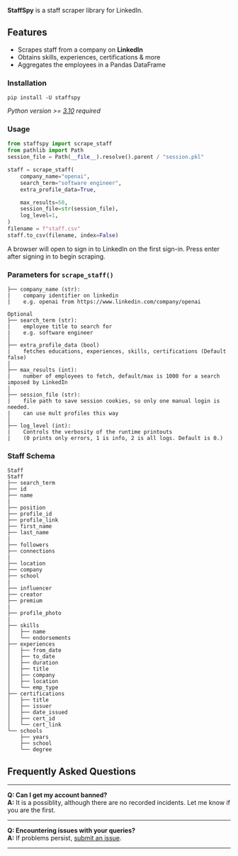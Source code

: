 **StaffSpy** is a staff scraper library for LinkedIn.

## Features

- Scrapes staff from a company on **LinkedIn**
- Obtains skills, experiences, certifications & more
- Aggregates the employees in a Pandas DataFrame

### Installation

```
pip install -U staffspy
```

_Python version >= [3.10](https://www.python.org/downloads/release/python-3100/) required_


### Usage

```python
from staffspy import scrape_staff
from pathlib import Path
session_file = Path(__file__).resolve().parent / "session.pkl"

staff = scrape_staff(
    company_name="openai",
    search_term="software engineer",
    extra_profile_data=True,

    max_results=50,
    session_file=str(session_file),
    log_level=1,
)
filename = f"staff.csv"
staff.to_csv(filename, index=False)
```
A browser will open to sign in to LinkedIn on the first sign-in. Press enter after signing in to begin scraping.

### Parameters for `scrape_staff()`

```plaintext
├── company_name (str): 
|    company identifier on linkedin 
|    e.g. openai from https://www.linkedin.com/company/openai

Optional 
├── search_term (str): 
|    employee title to search for
|    e.g. software engineer
│
├── extra_profile_data (bool)
|    fetches educations, experiences, skills, certifications (Default false)
│
├── max_results (int): 
|    number of employees to fetch, default/max is 1000 for a search imposed by LinkedIn
│
├── session_file (str): 
|    file path to save session cookies, so only one manual login is needed.
|    can use mult profiles this way
│
├── log_level (int): 
|    Controls the verbosity of the runtime printouts 
|    (0 prints only errors, 1 is info, 2 is all logs. Default is 0.)
```

### Staff Schema
```plaintext
Staff
Staff
├── search_term
├── id
├── name
|
├── position
├── profile_id
├── profile_link
├── first_name
├── last_name
|
├── followers
├── connections
|
├── location
├── company
├── school
|
├── influencer
├── creator
├── premium
|
├── profile_photo
|
├── skills
│   ├── name
│   └── endorsements
├── experiences
│   ├── from_date
│   ├── to_date
│   ├── duration
│   ├── title
│   ├── company
│   ├── location
│   └── emp_type
├── certifications
│   ├── title
│   ├── issuer
│   ├── date_issued
│   ├── cert_id
│   └── cert_link
└── schools
    ├── years
    ├── school
    └── degree
```


## Frequently Asked Questions

---

**Q: Can I get my account banned?**  
**A:** It is a possiblity, although there are no recorded incidents. Let me know if you are the first.

---

**Q: Encountering issues with your queries?**  
**A:** If problems
persist, [submit an issue](https://github.com/cullenwatson/StaffSpy/issues).

---
